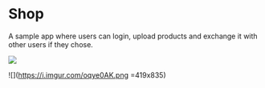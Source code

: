 # Shop
A sample app where users can login, upload products and exchange it with other users if they chose. 


![](https://i.imgur.com/7skvvRZ.png) 

![](https://i.imgur.com/oqye0AK.png =419x835)

